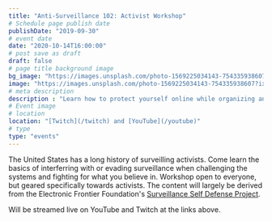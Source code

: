 ```yaml
---
title: "Anti-Surveillance 102: Activist Workshop"
# Schedule page publish date
publishDate: "2019-09-30"
# event date
date: "2020-10-14T16:00:00"
# post save as draft
draft: false
# page title background image
bg_image: "https://images.unsplash.com/photo-1569225034143-754335938607?ixlib=rb-1.2.1&ixid=eyJhcHBfaWQiOjEyMDd9&auto=format&fit=crop&w=2120&q=80"
image: "https://images.unsplash.com/photo-1569225034143-754335938607?ixlib=rb-1.2.1&ixid=eyJhcHBfaWQiOjEyMDd9&auto=format&fit=crop&w=2120&q=80"
# meta description
description : "Learn how to protect yourself online while organizing and fighting for the causes you care about."
# Event image
# location
location: "[Twitch](/twitch) and [YouTube](/youtube)"
# type
type: "events"
---
```

The United States has a long history of surveilling activists. Come learn the basics of interferring with or evading surveillance when challenging the systems and fighting for what you believe in. Workshop open to everyone, but geared specifically towards activists. The content will largely be derived from the Electronic Frontier Foundation's [Surveillance Self Defense Project](https://ssd.eff.org).

Will be streamed live on YouTube and Twitch at the links above.
